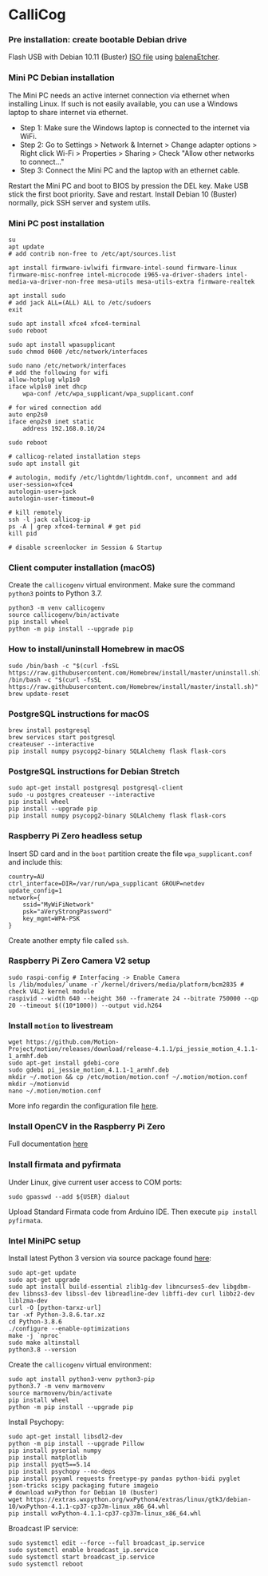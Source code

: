 # CalliCog #

### Pre installation: create bootable Debian drive

Flash USB with Debian 10.11 (Buster) [ISO file](https://drive.google.com/file/d/1hRkasJ1nOOUxclgPgWfXA9Y2jxiqqZsI/view?usp=sharing) using [balenaEtcher](https://www.balena.io/etcher/).

### Mini PC Debian installation

The Mini PC needs an active internet connection via ethernet when installing Linux.
If such is not easily available, you can use a Windows laptop to share internet via ethernet.

- Step 1: Make sure the Windows laptop is connected to the internet via WiFi.
- Step 2: Go to Settings > Network & Internet > Change adapter options > Right click Wi-Fi > Properties > Sharing > Check "Allow other networks to connect..."
- Step 3: Connect the Mini PC and the laptop with an ethernet cable.

Restart the Mini PC and boot to BIOS by pression the DEL key. Make USB stick the first boot priority. Save and restart.
Install Debian 10 (Buster) normally, pick SSH server and system utils.

### Mini PC post installation

	su
	apt update
	# add contrib non-free to /etc/apt/sources.list

	apt install firmware-iwlwifi firmware-intel-sound firmware-linux firmware-misc-nonfree intel-microcode i965-va-driver-shaders intel-media-va-driver-non-free mesa-utils mesa-utils-extra firmware-realtek

	apt install sudo
	# add jack ALL=(ALL) ALL to /etc/sudoers
	exit

	sudo apt install xfce4 xfce4-terminal
	sudo reboot

	sudo apt install wpasupplicant
	sudo chmod 0600 /etc/network/interfaces

	sudo nano /etc/network/interfaces
	# add the following for wifi
	allow-hotplug wlp1s0
	iface wlp1s0 inet dhcp
		wpa-conf /etc/wpa_supplicant/wpa_supplicant.conf

	# for wired connection add
	auto enp2s0
	iface enp2s0 inet static
		address 192.168.0.10/24
	
	sudo reboot

	# callicog-related installation steps
	sudo apt install git

	# autologin, modify /etc/lightdm/lightdm.conf, uncomment and add
	user-session=xfce4
	autologin-user=jack
	autologin-user-timeout=0

	# kill remotely
	ssh -l jack callicog-ip
	ps -A | grep xfce4-terminal # get pid
	kill pid

	# disable screenlocker in Session & Startup

### Client computer installation (macOS)
	
Create the `callicogenv` virtual environment.
Make sure the command `python3` points to Python 3.7.

	python3 -m venv callicogenv
	source callicogenv/bin/activate
	pip install wheel
	python -m pip install --upgrade pip

### How to install/uninstall Homebrew in macOS

	sudo /bin/bash -c "$(curl -fsSL https://raw.githubusercontent.com/Homebrew/install/master/uninstall.sh)"
	/bin/bash -c "$(curl -fsSL https://raw.githubusercontent.com/Homebrew/install/master/install.sh)"
	brew update-reset

### PostgreSQL instructions for macOS

	brew install postgresql
	brew services start postgresql
	createuser --interactive
	pip install numpy psycopg2-binary SQLAlchemy flask flask-cors

### PostgreSQL instructions for Debian Stretch

	sudo apt-get install postgresql postgresql-client
	sudo -u postgres createuser --interactive
	pip install wheel
	pip install --upgrade pip
	pip install numpy psycopg2-binary SQLAlchemy flask flask-cors

### Raspberry Pi Zero headless setup

Insert SD card and in the `boot` partition create the file `wpa_supplicant.conf` and include this:

	country=AU
	ctrl_interface=DIR=/var/run/wpa_supplicant GROUP=netdev
	update_config=1
	network={
		ssid="MyWiFiNetwork"
		psk="aVeryStrongPassword"
		key_mgmt=WPA-PSK
	}

Create another empty file called `ssh`.

### Raspberry Pi Zero Camera V2 setup
	
	sudo raspi-config # Interfacing -> Enable Camera
	ls /lib/modules/`uname -r`/kernel/drivers/media/platform/bcm2835 # check V4L2 kernel module
	raspivid --width 640 --height 360 --framerate 24 --bitrate 750000 --qp 20 --timeout $((10*1000)) --output vid.h264

### Install `motion` to livestream

	wget https://github.com/Motion-Project/motion/releases/download/release-4.1.1/pi_jessie_motion_4.1.1-1_armhf.deb
	sudo apt-get install gdebi-core
	sudo gdebi pi_jessie_motion_4.1.1-1_armhf.deb
	mkdir ~/.motion && cp /etc/motion/motion.conf ~/.motion/motion.conf
	mkdir ~/motionvid
	nano ~/.motion/motion.conf

More info regardin the configuration file [here](https://www.bouvet.no/bouvet-deler/utbrudd/building-a-motion-activated-security-camera-with-the-raspberry-pi-zero).

### Install OpenCV in the Raspberry Pi Zero

Full documentation [here](https://towardsdatascience.com/installing-opencv-in-pizero-w-8e46bd42a3d3)

### Install firmata and pyfirmata

Under Linux, give current user access to COM ports:

	sudo gpasswd --add ${USER} dialout

Upload Standard Firmata code from Arduino IDE. Then execute `pip install pyfirmata`.

### Intel MiniPC setup

Install latest Python 3 version via source package found [here](https://www.python.org/downloads/source/):

	sudo apt-get update
	sudo apt-get upgrade
	sudo apt install build-essential zlib1g-dev libncurses5-dev libgdbm-dev libnss3-dev libssl-dev libreadline-dev libffi-dev curl libbz2-dev liblzma-dev
	curl -O [python-tarxz-url]
	tar -xf Python-3.8.6.tar.xz
	cd Python-3.8.6
	./configure --enable-optimizations
	make -j `nproc`
	sudo make altinstall
	python3.8 --version

Create the `callicogenv` virtual environment:

	sudo apt install python3-venv python3-pip
	python3.7 -m venv marmovenv
	source marmovenv/bin/activate
	pip install wheel
	python -m pip install --upgrade pip

Install Psychopy:

	sudo apt-get install libsdl2-dev
	python -m pip install --upgrade Pillow
	pip install pyserial numpy
	pip install matplotlib
	pip install pyqt5==5.14
	pip install psychopy --no-deps
	pip install pyyaml requests freetype-py pandas python-bidi pyglet json-tricks scipy packaging future imageio
	# download wxPython for Debian 10 (buster)
	wget https://extras.wxpython.org/wxPython4/extras/linux/gtk3/debian-10/wxPython-4.1.1-cp37-cp37m-linux_x86_64.whl
	pip install wxPython-4.1.1-cp37-cp37m-linux_x86_64.whl

Broadcast IP service:

	sudo systemctl edit --force --full broadcast_ip.service
	sudo systemctl enable broadcast_ip.service
	sudo systemctl start broadcast_ip.service
	sudo systemctl reboot

